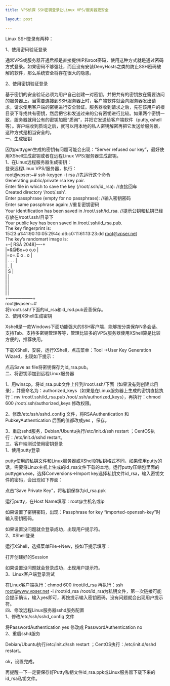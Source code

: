 ```yaml
---
title: VPS侦探 SSH密钥登录让Linux VPS/服务器更安全

layout: post

---
```

Linux SSH登录有两种：

1、使用密码验证登录

通常VPS或服务器开通后都是直接提供IP和root密码，使用这种方式就是通过密码方式登录。如果密码不够强壮，而且没有安装DenyHosts之类的防止SSH密码破解的软件，那么系统安全将存在很大的隐患。

2、使用密钥验证登录

基于密钥的安全验证必须为用户自己创建一对密钥，并把共有的密钥放在需要访问的服务器上。当需要连接到SSH服务器上时，客户端软件就会向服务器发出请求，请求使用客户端的密钥进行安全验证。服务器收到请求之后，先在该用户的根目录下寻找共有密钥，然后把它和发送过来的公有密钥进行比较。如果两个密钥一致，服务器就用公有的密钥加密“质询”，并把它发送给客户端软件（putty,xshell等）。客户端收到质询之后，就可以用本地的私人密钥解密再把它发送给服务器，这种方式是相当安全的。  
一、生成密钥

因为puttygen生成的密钥有问题可能会出现：“Server refused our key”，最好使用XShell生成密钥或者在远程Linux VPS/服务器生成密钥。  
1、在Linux远程服务器生成密钥：  
登录远程Linux VPS/服务器，执行：  
root@vpser:~# ssh-keygen -t rsa //先运行这个命令  
Generating public/private rsa key pair.  
Enter file in which to save the key (/root/.ssh/id_rsa): //直接回车  
Created directory &#8216;/root/.ssh&#8217;.  
Enter passphrase (empty for no passphrase): //输入密钥密码  
Enter same passphrase again: //重复密钥密码  
Your identification has been saved in /root/.ssh/id_rsa. //提示公钥和私钥已经存放在/root/.ssh/目录下  
Your public key has been saved in /root/.ssh/id_rsa.pub.  
The key fingerprint is:  
15:23:a1:41:90:10:05:29:4c:d6:c0:11:61:13:23:dd root@vpser.net  
The key&#8217;s randomart image is:  
+&#8211;[ RSA 2048]&#8212;-+  
|=&#038;@Bo+o o.o |  
|=o=.E o . o |  
| . . . |  
| . |  
| S |  
| |  
| |  
| |  
| |  
+&#8212;&#8212;&#8212;&#8212;&#8212;&#8211;+  
root@vpser:~#  
将/root/.ssh/下面的id\_rsa和id\_rsd.pub妥善保存。  
2、使用XShell生成密钥

Xshell是一款Windows下面功能强大的SSH客户端，能够按分类保存N多会话、支持Tab、支持多密钥管理等等，管理比较多的VPS/服务器使用XShell算是比较方便的，推荐使用。

下载XShell，安装，运行XShell，点击菜单：Tool ->User Key Generation Wizard，出现如下提示：

点击Save as file将密钥保存为id_rsa.pub。  
二、将密钥添加到远程Linux服务器

1、用winscp，将id\_rsa.pub文件上传到/root/.ssh/下面（如果没有则创建此目录），并重命名为：authorized\_keys（如果是在Linux服务器上生成的密钥直接执行：mv /root/.ssh/id\_rsa.pub /root/.ssh/authorized\_keys），再执行：chmod 600 /root/.ssh/authorized_keys 修改权限。

2、修改/etc/ssh/sshd_config 文件，将RSAAuthentication 和 PubkeyAuthentication 后面的值都改成yes ，保存。

3、重启sshd服务，Debian/Ubuntu执行/etc/init.d/ssh restart ；CentOS执行：/etc/init.d/sshd restart。  
三、客户端测试使用密钥登录  
1、使用putty登录

putty使用的私钥文件和Linux服务器或XShell的私钥格式不同，如果使用putty的话，需要将Linux主机上生成的id\_rsa文件下载的本地。运行putty压缩包里面的puttygen.exe，选择Conversions->Import key选择私钥文件id\_rsa，输入密钥文件的密码，会出现如下界面：

点击“Save Private Key”，将私钥保存为id_rsa.ppk

运行putty，在Host Name填写：root@主机名或ip

如果设置了密钥密码，出现：Passphrase for key &#8220;imported-openssh-key&#8221;时输入密钥密码。

如果设置没问题就会登录成功，出现用户提示符。  
2、XShell登录

运行XShell，选择菜单File->New，按如下提示填写：

打开创建好的Session

如果设置没问题就会登录成功，出现用户提示符。  
3、Linux客户端登录测试

在Linux客户端执行：chmod 600 /root/id\_rsa 再执行：ssh root@www.vpser.net -i /root/id\_rsa /root/id_rsa为私钥文件，第一次链接可能会提示确认，输入yes即可，再按提示输入密钥密码，没有问题就会出现用户提示符。  
四、修改远程Linux服务器sshd服务配置  
1、修改/etc/ssh/sshd_config 文件

将PasswordAuthentication yes 修改成 PasswordAuthentication no  
2、重启sshd服务

Debian/Ubuntu执行/etc/init.d/ssh restart ；CentOS执行：/etc/init.d/sshd restart。

ok，设置完成。

再提醒一下一定要保存好Putty私钥文件id\_rsa.ppk或Linux服务器下载下来的id\_rsa私钥文件。